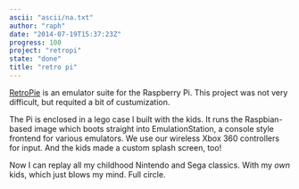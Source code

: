 ```yaml
---
ascii: "ascii/na.txt"
author: "raph"
date: "2014-07-19T15:37:23Z"
progress: 100
project: "retropi"
state: "done"
title: "retro pi"
---
```

[RetroPie](http://blog.petrockblock.com/retropie) is an emulator suite for the Raspberry Pi. This project was not very difficult, but requited a bit of custumization.

The Pi is enclosed in a lego case I built with the kids. It runs the Raspbian-based image which boots straight into EmulationStation, a console style frontend for various emulators. We use our wireless Xbox 360 controllers for input. And the kids made a custom splash screen, too!

Now I can replay all my childhood Nintendo and Sega classics. With my *own* kids, which just blows my mind. Full circle.
